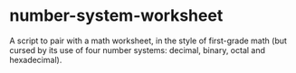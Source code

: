 # number-system-worksheet
A script to pair with a math worksheet, in the style of first-grade math (but cursed by its use of four number systems: decimal, binary, octal and hexadecimal).
